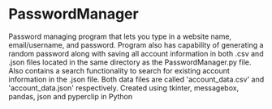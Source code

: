 # PasswordManager
Password managing program that lets you type in a website name, email/username, and password. 
Program also has capability of generating a random password along with saving all account information in both .csv and .json 
files located in the same directory as the PasswordManager.py file. Also contains a search functionality to search for
existing account information in the .json file. Both data files are called 'account_data.csv' and 'account_data.json'
respectively.
Created using tkinter, messagebox, pandas, json and pyperclip in Python
